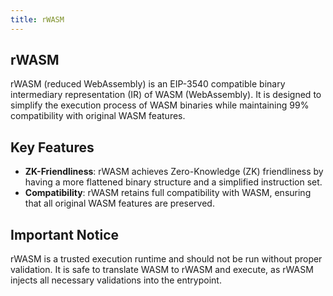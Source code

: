 ```yaml
---
title: rWASM
---
```


rWASM
---

rWASM (reduced WebAssembly) is an EIP-3540 compatible binary intermediary representation (IR) of WASM (WebAssembly).
It is designed
to simplify the execution process of WASM binaries while maintaining 99% compatibility with original WASM features.

## Key Features

- **ZK-Friendliness**: rWASM achieves Zero-Knowledge (ZK) friendliness by having a more flattened binary structure and a simplified instruction set.
- **Compatibility**: rWASM retains full compatibility with WASM, ensuring that all original WASM features are preserved.

## Important Notice

rWASM is a trusted execution runtime and should not be run without proper validation.
It is safe to translate WASM to rWASM and execute, as rWASM injects all necessary validations into the entrypoint.

